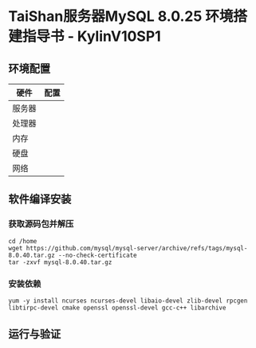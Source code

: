 # TaiShan服务器MySQL 8.0.25 环境搭建指导书 - KylinV10SP1

## 环境配置

| 硬件  | 配置 |
|-----|----|
| 服务器 |    |
| 处理器 |    |
| 内存  |    |
| 硬盘  |    |
| 网络  |    |

## 软件编译安装
### 获取源码包并解压
```shell
cd /home
wget https://github.com/mysql/mysql-server/archive/refs/tags/mysql-8.0.40.tar.gz --no-check-certificate
tar -zxvf mysql-8.0.40.tar.gz
```

### 安装依赖
```shell
yum -y install ncurses ncurses-devel libaio-devel zlib-devel rpcgen libtirpc-devel cmake openssl openssl-devel gcc-c++ libarchive

```

## 运行与验证